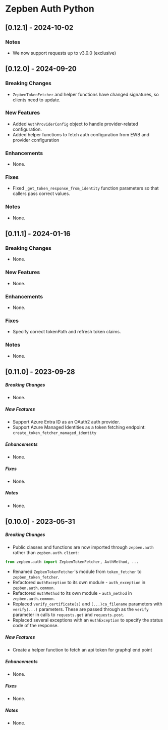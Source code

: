 # Zepben Auth Python
## [0.12.1] - 2024-10-02
### Notes
* We now support requests up to v3.0.0 (exclusive)

## [0.12.0] - 2024-09-20
### Breaking Changes
* `ZepbenTokenFetcher` and helper functions have changed signatures, so clients need to update.

### New Features
* Added `AuthProviderConfig` object to handle provider-related configuration.
* Added helper functions to fetch auth configuration from EWB and provider configuration

### Enhancements
* None.

### Fixes
* Fixed `_get_token_response_from_identity` function parameters so that callers pass correct values.

### Notes
* None.

## [0.11.1] - 2024-01-16
### Breaking Changes
* None.

### New Features
* None.

### Enhancements
* None.

### Fixes
* Specify correct tokenPath and refresh token claims.

### Notes
* None.

## [0.11.0] - 2023-09-28
##### Breaking Changes
* None.

##### New Features
* Support Azure Entra ID as an OAuth2 auth provider.
* Support Azure Managed Identities as a token fetching endpoint: `create_token_fetcher_managed_identity`

##### Enhancements
* None.

##### Fixes
* None.

##### Notes
* None.

## [0.10.0] - 2023-05-31
##### Breaking Changes
* Public classes and functions are now imported through `zepben.auth` rather than `zepben.auth.client`:
```python
from zepben.auth import ZepbenTokenFetcher, AuthMethod, ...
```
* Renamed `ZepbenTokenFetcher`'s module from `token_fetcher` to `zepben_token_fetcher`.
* Refactored `AuthException` to its own module - `auth_exception` in `zepben.auth.common`.
* Refactored `AuthMethod` to its own module - `auth_method` in `zepben.auth.common`.
* Replaced `verify_certificate(s)` and `(...)ca_filename` parameters with `verify(...)` parameters. These are passed
  through as the `verify` parameter in calls to `requests.get` and `requests.post`.
* Replaced several exceptions with an `AuthException` to specify the status code of the response.

##### New Features
* Create a helper function to fetch an api token for graphql end point

##### Enhancements
* None.

##### Fixes
* None.

##### Notes
* None.
